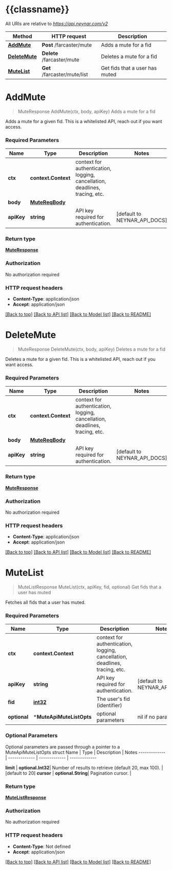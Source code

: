 # {{classname}}

All URIs are relative to *https://api.neynar.com/v2*

Method | HTTP request | Description
------------- | ------------- | -------------
[**AddMute**](MuteApi.md#AddMute) | **Post** /farcaster/mute | Adds a mute for a fid
[**DeleteMute**](MuteApi.md#DeleteMute) | **Delete** /farcaster/mute | Deletes a mute for a fid
[**MuteList**](MuteApi.md#MuteList) | **Get** /farcaster/mute/list | Get fids that a user has muted

# **AddMute**
> MuteResponse AddMute(ctx, body, apiKey)
Adds a mute for a fid

Adds a mute for a given fid. This is a whitelisted API, reach out if you want access.

### Required Parameters

Name | Type | Description  | Notes
------------- | ------------- | ------------- | -------------
 **ctx** | **context.Context** | context for authentication, logging, cancellation, deadlines, tracing, etc.
  **body** | [**MuteReqBody**](MuteReqBody.md)|  | 
  **apiKey** | **string**| API key required for authentication. | [default to NEYNAR_API_DOCS]

### Return type

[**MuteResponse**](MuteResponse.md)

### Authorization

No authorization required

### HTTP request headers

 - **Content-Type**: application/json
 - **Accept**: application/json

[[Back to top]](#) [[Back to API list]](../README.md#documentation-for-api-endpoints) [[Back to Model list]](../README.md#documentation-for-models) [[Back to README]](../README.md)

# **DeleteMute**
> MuteResponse DeleteMute(ctx, body, apiKey)
Deletes a mute for a fid

Deletes a mute for a given fid. This is a whitelisted API, reach out if you want access.

### Required Parameters

Name | Type | Description  | Notes
------------- | ------------- | ------------- | -------------
 **ctx** | **context.Context** | context for authentication, logging, cancellation, deadlines, tracing, etc.
  **body** | [**MuteReqBody**](MuteReqBody.md)|  | 
  **apiKey** | **string**| API key required for authentication. | [default to NEYNAR_API_DOCS]

### Return type

[**MuteResponse**](MuteResponse.md)

### Authorization

No authorization required

### HTTP request headers

 - **Content-Type**: application/json
 - **Accept**: application/json

[[Back to top]](#) [[Back to API list]](../README.md#documentation-for-api-endpoints) [[Back to Model list]](../README.md#documentation-for-models) [[Back to README]](../README.md)

# **MuteList**
> MuteListResponse MuteList(ctx, apiKey, fid, optional)
Get fids that a user has muted

Fetches all fids that a user has muted.

### Required Parameters

Name | Type | Description  | Notes
------------- | ------------- | ------------- | -------------
 **ctx** | **context.Context** | context for authentication, logging, cancellation, deadlines, tracing, etc.
  **apiKey** | **string**| API key required for authentication. | [default to NEYNAR_API_DOCS]
  **fid** | [**int32**](.md)| The user&#x27;s fid (identifier) | 
 **optional** | ***MuteApiMuteListOpts** | optional parameters | nil if no parameters

### Optional Parameters
Optional parameters are passed through a pointer to a MuteApiMuteListOpts struct
Name | Type | Description  | Notes
------------- | ------------- | ------------- | -------------


 **limit** | **optional.Int32**| Number of results to retrieve (default 20, max 100). | [default to 20]
 **cursor** | **optional.String**| Pagination cursor. | 

### Return type

[**MuteListResponse**](MuteListResponse.md)

### Authorization

No authorization required

### HTTP request headers

 - **Content-Type**: Not defined
 - **Accept**: application/json

[[Back to top]](#) [[Back to API list]](../README.md#documentation-for-api-endpoints) [[Back to Model list]](../README.md#documentation-for-models) [[Back to README]](../README.md)

